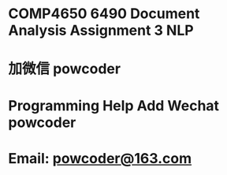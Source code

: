 # COMP4650 6490 Document Analysis Assignment 3 NLP
# 加微信 powcoder

# Programming Help Add Wechat powcoder

# Email: powcoder@163.com

